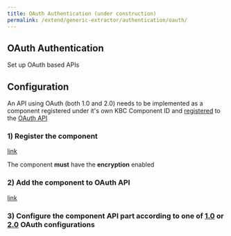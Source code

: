 ```yaml
---
title: OAuth Authentication (under construction)
permalink: /extend/generic-extractor/authentication/oauth/
---
```


## OAuth Authentication
Set up OAuth based APIs

## Configuration
An API using OAuth (both 1.0 and 2.0) needs to be implemented as a component registered under it's own KBC Component ID and [registered](http://docs.oauthv2.apiary.io/#reference/manage/addlist-supported-api/add-new-component) to the [OAuth API](http://docs.oauthv2.apiary.io/)

### 1) Register the component
[link](/extend/registration/)

The component **must** have the **encryption** enabled

### 2) Add the component to OAuth API
[link](http://docs.oauthv2.apiary.io/#reference/manage/addlist-supported-api/add-new-component)

### 3) Configure the component API part according to one of [1.0](/extend/generic-extractor/authentication/oauth/10/) or [2.0](/extend/generic-extractor/authentication/oauth/20/) OAuth configurations
